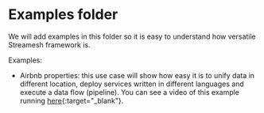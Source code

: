 Examples folder
===========

We will add examples in this folder so it is easy to understand how versatile Streamesh framework is.

Examples:
- Airbnb properties: this use case will show how easy it is to unify data in different location, deploy services written in different languages and execute a data flow (pipeline). You can see a video of this example running [here](https://www.youtube.com/watch?v=nlu9xmIURKU){:target="_blank"}.

